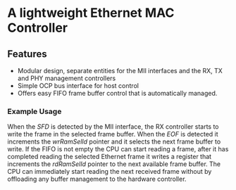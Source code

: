 # A lightweight Ethernet MAC Controller

## Features
* Modular design, separate entities for the MII interfaces and the RX, TX and PHY management controllers 
* Simple OCP bus interface for host control
* Offers easy FIFO frame buffer control that is automatically managed.
  
### Example Usage
When the _SFD_ is detected by the MII interface, the RX controller starts to write the frame in the selected frame buffer. When the _EOF_ is detected it increments the _wrRamSelId_ pointer and it selects the next frame buffer to write. If the FIFO is not empty the CPU can start reading a frame, after it has completed reading the selected Ethernet frame it writes a register that increments the _rdRamSelId_ pointer to the next available frame buffer. The CPU can immediately start reading the next received frame without by offloading any buffer management to the hardware controller.
